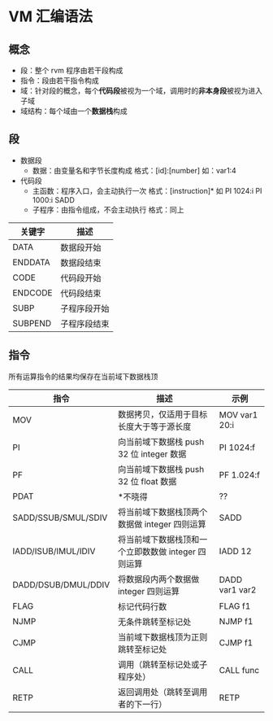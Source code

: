 # VM 汇编语法

## 概念
- 段：整个 rvm 程序由若干段构成
- 指令：段由若干指令构成
- 域：针对段的概念，每个**代码段**被视为一个域，调用时的**非本身段**被视为进入子域
- 域结构：每个域由一个**数据栈**构成

## 段
- 数据段
    - 数据：由变量名和字节长度构成 格式：[id]:[number] 如：var1:4
- 代码段
    - 主函数：程序入口，会主动执行一次 格式：[instruction]* 如 PI 1024:i PI 1000:i SADD
    - 子程序：由指令组成，不会主动执行 格式：同上

| 关键字 | 描述 |
|---|---|
| DATA | 数据段开始 |
| ENDDATA | 数据段结束 |
| CODE | 代码段开始 |
| ENDCODE | 代码段结束 |
| SUBP | 子程序段开始 |
| SUBPEND | 子程序段结束 |

## 指令
所有运算指令的结果均保存在当前域下数据栈顶

| 指令 | 描述 | 示例 |
|---|---|---|
| MOV | 数据拷贝，仅适用于目标长度大于等于源长度 | MOV var1 20:i |
| PI | 向当前域下数据栈 push 32 位 integer 数据 | PI 1024:f |
| PF | 向当前域下数据栈 push 32 位 float 数据 | PF 1.024:f |
| PDAT | *不晓得 | ?? |
| SADD/SSUB/SMUL/SDIV | 将当前域下数据栈顶两个数据做 integer 四则运算 | SADD |
| IADD/ISUB/IMUL/IDIV | 将当前域下数据栈顶和一个立即数数做 integer 四则运算 | IADD 12 |
| DADD/DSUB/DMUL/DDIV | 将数据段内两个数据做 integer 四则运算 | DADD var1 var2 |
| FLAG | 标记代码行数 | FLAG f1 |
| NJMP | 无条件跳转至标记处 | NJMP f1 |
| CJMP | 当前域下数据栈顶为正则跳转至标记处 | CJMP f1 |
| CALL | 调用（跳转至标记处或子程序处） | CALL func |
| RETP | 返回调用处（跳转至调用者的下一行） | RETP |
